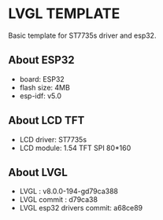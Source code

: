
# LVGL TEMPLATE
Basic template for ST7735s driver and esp32.

## About ESP32

* board: ESP32
* flash size: 4MB
* esp-idf: v5.0

## About LCD TFT

* LCD driver: ST7735s
* LCD module: 1.54 TFT SPI 80*160


## About LVGL

* LVGL : v8.0.0-194-gd79ca388
* LVGL commit : d79ca38
* LVGL esp32 drivers commit: a68ce89 
